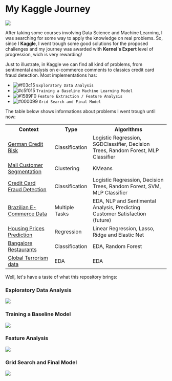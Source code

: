 # My Kaggle Journey
![](https://i.imgur.com/5TepNu7.png)

After taking some courses involving Data Science and Machine Learning, I was searching for some way to apply the knowledge on real problems. So, since I <b>Kaggle</b>, I went trough some good solutions for the proposed challenges and my journey was awarded with <b>Kernel's Expert</b> level of progression, wich is very rewarding!

Just to illustrate, in Kaggle we can find all kind of problems, from sentimental analysis on e-commerce comments to classics credit card fraud detection. Most implementations has:

- ![#f03c15](https://placehold.it/15/f03c15/000000?text=+) `Exploratory Data Analysis`
- ![#c5f015](https://placehold.it/15/c5f015/000000?text=+) `Training a Baseline Machine Learning Model`
- ![#1589F0](https://placehold.it/15/1589F0/000000?text=+) `Feature Extraction / Feature Analysis`
- ![#000099](https://placehold.it/15/000099/000000?text=+) `Grid Search and Final Model`

The table below shows informations about problems I went trough until now:

<table>
<tr>
  <th>Context</th>
  <th>Type</th>
  <th>Algorithms</th>
</tr>
  
<tr>
  <td><a href="https://github.com/ThiagoPanini/kaggle_challenges/blob/master/kernels/01_german_credit_risk/german_credit_risk_v4_kaggle_us.ipynb">German Credit Risk</a></td>
  <td>Classification</td>
  <td>Logistic Regression, SGDClassifier, Decision Trees, Random Forest, MLP Classifier</td>
</tr>

<tr>
  <td><a href="https://github.com/ThiagoPanini/kaggle_challenges/blob/master/kernels/02_mall_customer_segmentation/customer_segmentation_v1_kaggle_us.ipynb">Mall Customer Segmentation</a></td>
  <td>Clustering</td>
  <td>KMeans</td>
</tr>

<tr>
  <td><a href="https://github.com/ThiagoPanini/kaggle_challenges/blob/master/kernels/03_credit_card_fraud_detection/credit_card_fraud_v6_kaggle_us-checkpoint.ipynb">Credit Card Fraud Detection</a></td>
  <td>Classification</td>
  <td>Logistic Regression, Decision Trees, Random Forest, SVM, MLP Classifier</td>
</tr>

<tr>
  <td><a href="https://github.com/ThiagoPanini/kaggle_challenges/blob/master/kernels/04_brazilian_e-commerce/brazilian_e-commerce_v5_kaggle_us.ipynb">Brazilian E-Commerce Data</a></td>
  <td>Multiple Tasks</td>
  <td>EDA, NLP and Sentimental Analysis, Predicting Customer Satisfaction (future)</td>
</tr>

<tr>
  <td><a href="https://github.com/ThiagoPanini/kaggle_challenges/blob/master/competitions/05_housing_prices/05_housing_prices_v4.ipynb">Housing Prices Prediction</a></td>
  <td>Regression</td>
  <td>Linear Regression, Lasso, Ridge and Elastic Net</td>
</tr>

<tr>
  <td><a href="https://github.com/ThiagoPanini/kaggle_challenges/blob/master/kernels/06_bangalore_restaurants/06_bangalore_restaurants_v3_kaggle.ipynb">Bangalore Restaurants</a></td>
  <td>Classification</td>
  <td>EDA, Random Forest</td>
</tr>

<tr>
  <td><a href="https://github.com/ThiagoPanini/kaggle_challenges/blob/master/kernels/07_global_terorrism_data/GlobalTerrorism_Part2_Storytelling.ipynb">Global Terrorism data</a></td>
  <td>EDA</td>
  <td>EDA</td>
</tr>
</table>

Well, let's have a taste of what this repository brings:

### Exploratory Data Analysis
![](https://i.imgur.com/OWPCBxt.png)

### Training a Baseline Model
![](https://i.imgur.com/IioFdsH.png)

### Feature Analysis
![](https://i.imgur.com/Oy6wEyS.png)

### Grid Search and Final Model
![](https://i.imgur.com/CbC6IAE.png)
